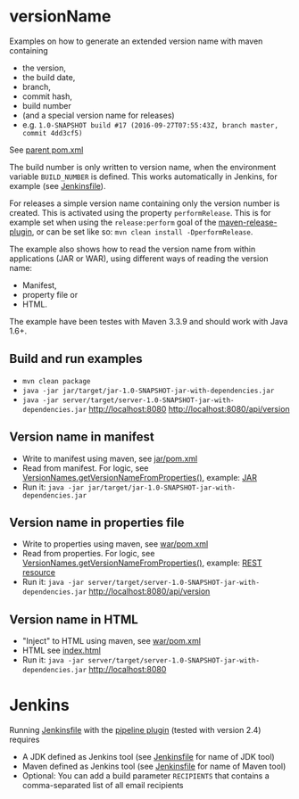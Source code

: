 versionName
===========

Examples on how to generate an extended version name with maven containing
- the version,
- the build date,
- branch,
- commit hash,
- build number
- (and a special version name for releases)
- e.g. ``1.0-SNAPSHOT build #17 (2016-09-27T07:55:43Z, branch master, commit 4dd3cf5)``

See [parent pom.xml](pom.xml)

The build number is only written to version name, when the environment variable ``BUILD_NUMBER`` is defined. This works automatically in Jenkins, for example (see [Jenkinsfile](Jenkinsfile)).

For releases a simple version name containing only the version number is created. This is activated using the property ``performRelease``. This is for example set when using the ``release:perform`` goal of the [maven-release-plugin](http://maven.apache.org/maven-release/maven-release-plugin), or can be set like so: ``mvn clean install -DperformRelease``.


The example also shows how to read the version name from within applications (JAR or WAR), using different ways of reading the version name:
 - Manifest,
 - property file or
 - HTML.

The example have been testes with Maven 3.3.9 and should work with Java 1.6+.

## Build and run examples
- ``mvn clean package``
- ``java -jar jar/target/jar-1.0-SNAPSHOT-jar-with-dependencies.jar ``
- ``java -jar server/target/server-1.0-SNAPSHOT-jar-with-dependencies.jar``
    [http://localhost:8080](http://localhost:8080)
    [http://localhost:8080/api/version](http://localhost:8080/api/version)

## Version name in manifest
- Write to manifest using maven, see [jar/pom.xml](jar/pom.xml)
- Read from manifest. For logic, see [VersionNames.getVersionNameFromProperties()](versionName/src/main/java/de/triology/versionname/VersionNames.java), example: [JAR](jar/src/main/java/de/triology/versionname/App.java)
- Run it: ``java -jar jar/target/jar-1.0-SNAPSHOT-jar-with-dependencies.jar ``

## Version name in properties file
- Write to properties using maven, see [war/pom.xml](war/pom.xml)
- Read from properties. For logic, see [VersionNames.getVersionNameFromProperties()](versionName/src/main/java/de/triology/versionname/VersionNames.java), example: [REST resource](war/src/main/java/de/triology/versionname/VersionResource.java)
- Run it: ``java -jar server/target/server-1.0-SNAPSHOT-jar-with-dependencies.jar``
  [http://localhost:8080/api/version](http://localhost:8080/api/version)

## Version name in HTML
- "Inject" to HTML using maven, see [war/pom.xml](war/pom.xml)
- HTML see [index.html](war/src/main/webapp/index.html)
- Run it: ``java -jar server/target/server-1.0-SNAPSHOT-jar-with-dependencies.jar``
  [http://localhost:8080](http://localhost:8080)

# Jenkins
Running [Jenkinsfile](Jenkinsfile) with the [pipeline plugin](https://wiki.jenkins-ci.org/display/JENKINS/Pipeline+Plugin) (tested with version 2.4) requires
- A JDK defined as  Jenkins tool (see [Jenkinsfile](Jenkinsfile) for name of JDK tool)
- Maven defined as Jenkins tool (see [Jenkinsfile](Jenkinsfile) for name of Maven tool)
- Optional: You can add a build parameter `RECIPIENTS` that contains a comma-separated list of all email recipients
